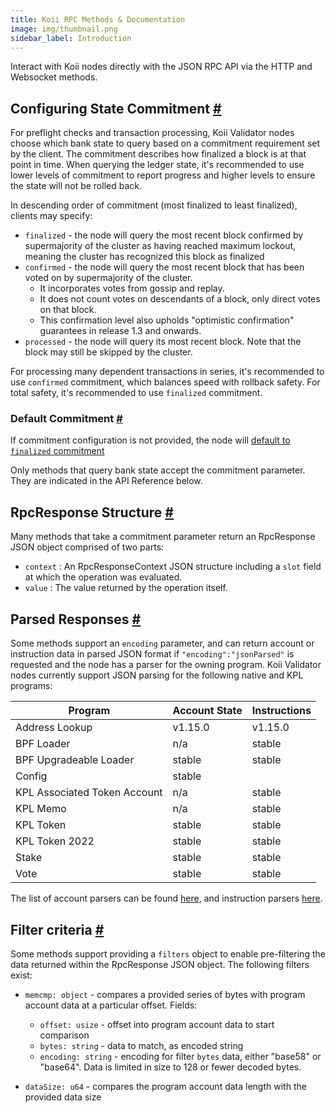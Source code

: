 ```yaml
---
title: Koii RPC Methods & Documentation
image: img/thumbnail.png
sidebar_label: Introduction
---
```

Interact with Koii nodes directly with the JSON RPC API via the HTTP and Websocket methods.

Configuring State Commitment [#](#configuring-state-commitment)
---------------------------------------------------------------

For preflight checks and transaction processing, Koii Validator nodes choose which bank state to query based on a commitment requirement set by the client. The commitment describes how finalized a block is at that point in time. When querying the ledger state, it's recommended to use lower levels of commitment to report progress and higher levels to ensure the state will not be rolled back.

In descending order of commitment (most finalized to least finalized), clients may specify:

*   `finalized` - the node will query the most recent block confirmed by supermajority of the cluster as having reached maximum lockout, meaning the cluster has recognized this block as finalized
*   `confirmed` - the node will query the most recent block that has been voted on by supermajority of the cluster.
    *   It incorporates votes from gossip and replay.
    *   It does not count votes on descendants of a block, only direct votes on that block.
    *   This confirmation level also upholds "optimistic confirmation" guarantees in release 1.3 and onwards.
*   `processed` - the node will query its most recent block. Note that the block may still be skipped by the cluster.

For processing many dependent transactions in series, it's recommended to use `confirmed` commitment, which balances speed with rollback safety. For total safety, it's recommended to use `finalized` commitment.

### Default Commitment [#](#default-commitment)

If commitment configuration is not provided, the node will [default to `finalized` commitment](https://github.com/anza-xyz/agave/blob/aa0922d6845e119ba466f88497e8209d1c82febc/sdk/src/commitment_config.rs#L199-L203)

Only methods that query bank state accept the commitment parameter. They are indicated in the API Reference below.

RpcResponse Structure [#](#rpcresponse-structure)
-------------------------------------------------

Many methods that take a commitment parameter return an RpcResponse JSON object comprised of two parts:

*   `context` : An RpcResponseContext JSON structure including a `slot` field at which the operation was evaluated.
*   `value` : The value returned by the operation itself.

Parsed Responses [#](#parsed-responses)
---------------------------------------

Some methods support an `encoding` parameter, and can return account or instruction data in parsed JSON format if `"encoding":"jsonParsed"` is requested and the node has a parser for the owning program. Koii Validator nodes currently support JSON parsing for the following native and KPL programs:


|Program                     |Account State|Instructions|
|----------------------------|-------------|------------|
|Address Lookup              |v1.15.0      |v1.15.0     |
|BPF Loader                  |n/a          |stable      |
|BPF Upgradeable Loader      |stable       |stable      |
|Config                      |stable       |            |
|KPL Associated Token Account|n/a          |stable      |
|KPL Memo                    |n/a          |stable      |
|KPL Token                   |stable       |stable      |
|KPL Token 2022              |stable       |stable      |
|Stake                       |stable       |stable      |
|Vote                        |stable       |stable      |


The list of account parsers can be found [here](https://github.com/solana-labs/solana/blob/master/account-decoder/src/parse_account_data.rs), and instruction parsers [here](https://github.com/solana-labs/solana/blob/master/transaction-status/src/parse_instruction.rs).

Filter criteria [#](#filter-criteria)
-------------------------------------

Some methods support providing a `filters` object to enable pre-filtering the data returned within the RpcResponse JSON object. The following filters exist:

*   `memcmp: object` - compares a provided series of bytes with program account data at a particular offset. Fields:

    *   `offset: usize` - offset into program account data to start comparison
    *   `bytes: string` - data to match, as encoded string
    *   `encoding: string` - encoding for filter `bytes` data, either "base58" or "base64". Data is limited in size to 128 or fewer decoded bytes.
*   `dataSize: u64` - compares the program account data length with the provided data size
